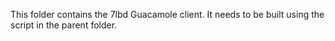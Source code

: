 This folder contains the 7lbd Guacamole client.  It needs to be built using the script in the parent folder.
